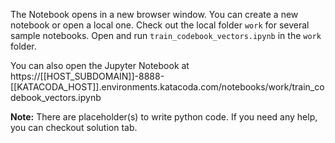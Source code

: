 
The Notebook opens in a new browser window. You can create a new notebook or open a local one. Check out the local folder `work` for several sample notebooks. Open and run `train_codebook_vectors.ipynb` in the `work` folder.


You can also open the Jupyter Notebook at https://[[HOST_SUBDOMAIN]]-8888-[[KATACODA_HOST]].environments.katacoda.com/notebooks/work/train_codebook_vectors.ipynb

**Note:**
There are placeholder(s) to write python code. If you need any help, you can checkout solution tab.